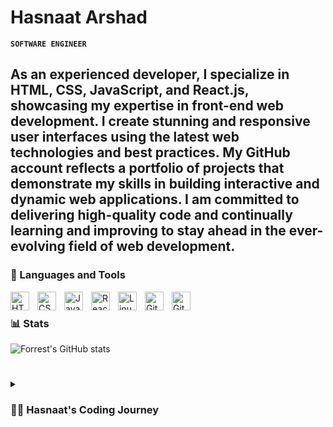 #  Hasnaat Arshad

**`SOFTWARE ENGINEER`**

As an experienced developer, I specialize in HTML, CSS, JavaScript, and React.js, showcasing my expertise in front-end web development. I create stunning and responsive user interfaces using the latest web technologies and best practices. My GitHub account reflects a portfolio of projects that demonstrate my skills in building interactive and dynamic web applications. I am committed to delivering high-quality code and continually learning and improving to stay ahead in the ever-evolving field of web development.
---

### 🧰 Languages and Tools

<img align="left" alt="HTML" width="30px" style="padding-right:10px;" src="https://cdn.jsdelivr.net/gh/devicons/devicon/icons/html5/html5-plain.svg" />
<img align="left" alt="CSS" width="30px" style="padding-right:10px;" src="https://cdn.jsdelivr.net/gh/devicons/devicon/icons/css3/css3-plain.svg" />
<img align="left" alt="JavaScript" width="30px" style="padding-right:10px;" src="https://cdn.jsdelivr.net/gh/devicons/devicon/icons/javascript/javascript-plain.svg" />
<img align="left" alt="React" width="30px" style="padding-right:10px;" src="https://cdn.jsdelivr.net/gh/devicons/devicon/icons/react/react-original.svg" />
<img align="left" alt="Linux" width="30px" style="padding-right:10px;" src="https://cdn.jsdelivr.net/gh/devicons/devicon/icons/linux/linux-original.svg" />
<img align="left" alt="Git" width="30px" style="padding-right:10px;" src="https://cdn.jsdelivr.net/gh/devicons/devicon/icons/git/git-original.svg" />
<img align="left" alt="GitHub" width="30px" style="padding-right:10px;" src="https://cdn.jsdelivr.net/gh/devicons/devicon/icons/github/github-original.svg" />
<br />

### 📊 Stats

![Forrest's GitHub stats](https://github-readme-stats.vercel.app/api?username=kali5577&show_icons=flase&theme=gruvbox)

<!-- ![GitHub Streak](https://streak-stats.demolab.com?user=HasnaatArshad756&theme=gruvbox&border_radius=4.5) -->


#

<details>
 <summary><h3>👨‍💻 Hasnaat's Coding Journey</h3></summary>
  My journey in frontend development started with a curiosity for creating visually appealing and interactive web experiences. I delved into HTML and CSS, learning the fundamentals of structuring web pages and styling them to achieve desired designs. As I progressed, I embraced JavaScript to add functionality and interactivity, mastering concepts like DOM manipulation and event handling. This foundational knowledge laid the groundwork for my exploration into modern frameworks like React.js, where I discovered the power of component-based architecture and declarative programming. With each project and challenge, I honed my skills, refining my ability to translate design concepts into elegant, responsive web interfaces.



As my journey evolved, I immersed myself in advanced techniques and tools in frontend development. I delved into CSS frameworks like Bootstrap and explored preprocessors like SASS to streamline my styling workflows. Concurrently, I deepened my understanding of JavaScript, leveraging libraries like Axios for efficient API communication and integrating state management solutions such as Redux for complex applications. Embracing Next.js further enhanced my capabilities, allowing me to build scalable and SEO-friendly web applications with server-side rendering. Continuous learning and staying updated with industry trends have been integral to my growth, enabling me to tackle diverse challenges and deliver innovative solutions in frontend development.







